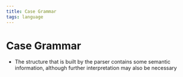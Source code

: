 ```yaml
---
title: Case Grammar
tags: language
---
```


# Case Grammar
- The structure that is built by the parser contains some semantic information, although further interpretation may also be necessary

























